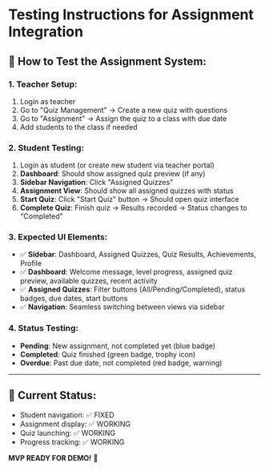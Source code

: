 # Testing Instructions for Assignment Integration

## 🧪 **How to Test the Assignment System:**

### **1. Teacher Setup:**
1. Login as teacher
2. Go to "Quiz Management" → Create a new quiz with questions
3. Go to "Assignment" → Assign the quiz to a class with due date
4. Add students to the class if needed

### **2. Student Testing:**
1. Login as student (or create new student via teacher portal)
2. **Dashboard**: Should show assigned quiz preview (if any)
3. **Sidebar Navigation**: Click "Assigned Quizzes" 
4. **Assignment View**: Should show all assigned quizzes with status
5. **Start Quiz**: Click "Start Quiz" button → Should open quiz interface
6. **Complete Quiz**: Finish quiz → Results recorded → Status changes to "Completed"

### **3. Expected UI Elements:**
- ✅ **Sidebar**: Dashboard, Assigned Quizzes, Quiz Results, Achievements, Profile
- ✅ **Dashboard**: Welcome message, level progress, assigned quiz preview, available quizzes, recent activity
- ✅ **Assigned Quizzes**: Filter buttons (All/Pending/Completed), status badges, due dates, start buttons
- ✅ **Navigation**: Seamless switching between views via sidebar

### **4. Status Testing:**
- **Pending**: New assignment, not completed yet (blue badge)
- **Completed**: Quiz finished (green badge, trophy icon)
- **Overdue**: Past due date, not completed (red badge, warning)

---

## 🚀 **Current Status:** 
- Student navigation: ✅ FIXED
- Assignment display: ✅ WORKING  
- Quiz launching: ✅ WORKING
- Progress tracking: ✅ WORKING

**MVP READY FOR DEMO!** 🎯
